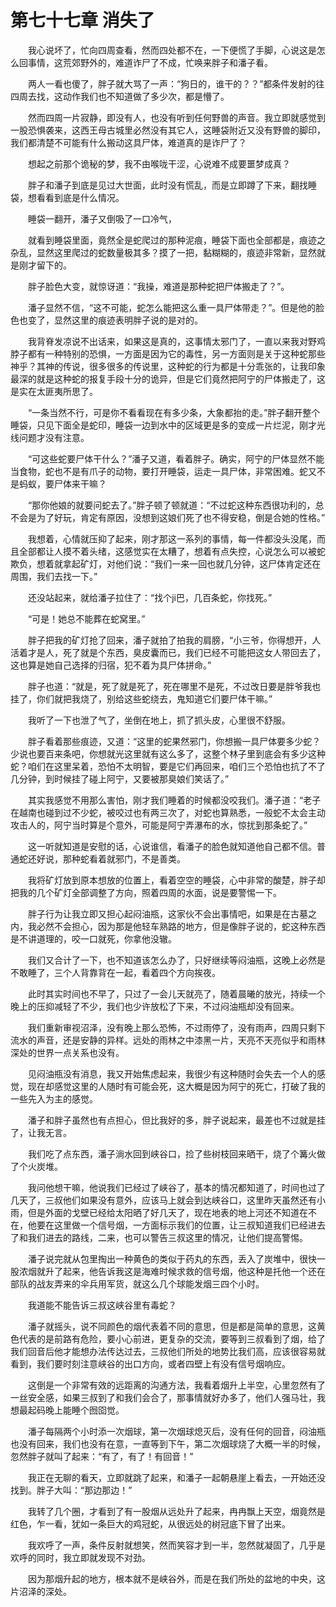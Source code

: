 # 第七十七章 消失了


　　我心说坏了，忙向四周查看，然而四处都不在，一下便慌了手脚，心说这是怎么回事情，这荒郊野外的，难道诈尸了不成，忙唤来胖子和潘子看。

　　两人一看也傻了，胖子就大骂了一声：“狗日的，谁干的？？”都条件发射的往四周去找，这动作我们也不知道做了多少次，都是懵了。

　　然而四周一片寂静，即没有人，也没有听到任何野兽的声音。我立即就感觉到一股恐惧袭来，这西王母古城里必然没有其它人，这睡袋附近又没有野兽的脚印，我们都清楚不可能有什么搬动这具尸体，难道真的是诈尸了？

　　想起之前那个诡秘的梦，我不由喉咙干涩，心说难不成要噩梦成真？

　　胖子和潘子到底是见过大世面，此时没有慌乱，而是立即蹲了下来，翻找睡袋，想看看到底是什么情况。

　　睡袋一翻开，潘子又倒吸了一口冷气，

　　就看到睡袋里面，竟然全是蛇爬过的那种泥痕，睡袋下面也全部都是，痕迹之杂乱，显然这里爬过的蛇数量极其多？摸了一把，黏糊糊的，痕迹非常新，显然就是刚才留下的。

　　胖子脸色大变，就惊讶道：“我操，难道是那种蛇把尸体搬走了？”。

　　潘子显然不信，“这不可能，蛇怎么能把这么重一具尸体带走？”。但是他的脸色也变了，显然这里的痕迹表明胖子说的是对的。

　　我背脊发凉说不出话来，如果这是真的，这事情太邪门了，一直以来我对野鸡脖子都有一种特别的恐惧，一方面是因为它的毒性，另一方面则是关于这种蛇那些神乎？其神的传说，很多很多的传说里，这种蛇的行为都是十分乖张的，让我印象最深的就是这种蛇的报复手段十分的诡异，但是它们竟然把阿宁的尸体搬走了，这是实在太匪夷所思了。

　　“一条当然不行，可是你不看看现在有多少条，大象都抬的走。”胖子翻开整个睡袋，只见下面全是蛇印，睡袋一边到水中的区域更是多的变成一片烂泥，刚才光线问题才没有注意。

　　“可这些蛇要尸体干什么？”潘子又道，看着胖子。确实，阿宁的尸体显然不能当食物，蛇也不是有爪子的动物，要打开睡袋，运走一具尸体，非常困难。蛇又不是蚂蚁，要尸体来干嘛？

　　“那你他娘的就要问蛇去了。”胖子顿了顿就道：“不过蛇这种东西很功利的，总不会是为了好玩，肯定有原因，没想到这娘们死了也不得安稳，倒是合她的性格。”

　　我想着，心情就压抑了起来，刚才那这一系列的事情，每一件都没头没尾，而且全部都让人摸不着头绪，这感觉实在太糟了，想着有点失控，心说怎么可以被蛇欺负，想着就拿起矿灯，对他们说：“我们一来一回也就几分钟，这尸体肯定还在周围，我们去找一下。”

　　还没站起来，就给潘子拉住了：“找个ji巴，几百条蛇，你找死。”

　　“可是！她总不能葬在蛇窝里。”

　　胖子把我的矿灯抢了回来，潘子就拍了拍我的肩膀，“小三爷，你得想开，人活着才是人，死了就是个东西，臭皮囊而已，我们已经不可能把这女人带回去了，这也算是她自己选择的归宿，犯不着为具尸体拼命。”

　　胖子也道：“就是，死了就是死了，死在哪里不是死，不过改日要是胖爷我也挂了，你们就把我烧了，别给这些蛇绕去，鬼知道它们要尸体干嘛。”

　　我听了一下也泄了气了，坐倒在地上，抓了抓头皮，心里很不舒服。

　　胖子看着那些痕迹，又道：“这里的蛇果然邪门，你想搬一具尸体要多少蛇？少说也要百来条吧，你想就光这里就有这么多了，这整个林子里到底会有多少这种蛇？咱们在这里呆着，恐怕不太明智，要是它们再回来，咱们三个恐怕也抗了不了几分钟，到时候挂了碰上阿宁，又要被那臭娘们笑话了。”

　　其实我感觉不用那么害怕，刚才我们睡着的时候都没咬我们。潘子道：“老子在越南也碰到过不少蛇，被咬过也有两三次了，对蛇也算熟悉，一般蛇不太会主动攻击人的，阿宁当时算是个意外，可能是阿宁弄瀑布的水，惊扰到那条蛇了。”

　　这一听就知道是安慰的话，心说谁信，看潘子的脸色就知道他自己都不信。普通蛇还好说，那种蛇看着就邪门，不是善类。

　　我将矿灯放到原本想放的位置上，看着空空的睡袋，心中非常的酸楚，胖子却把我的几个矿灯全部调整了方向，照着四周的水面，说是要警惕一下。

　　胖子行为让我立即又担心起闷油瓶，这家伙不会出事情吧，如果是在古墓之内，我必然不会担心，因为那是他轻车熟路的地方，但是像胖子说的，蛇这种东西是不讲道理的，咬一口就死，你拿他没辙。

　　我们又合计了一下，也不知道该怎么办了，只好继续等闷油瓶，这晚上必然是不敢睡了，三个人背靠背在一起，看着四个方向挨夜。

　　此时其实时间也不早了，只过了一会儿天就亮了，随着晨曦的放光，持续一个晚上的压抑减轻了不少，我们也少许放松了下来，不过闷油瓶却没有回来。

　　我们重新审视沼泽，没有晚上那么恐怖，不过雨停了，没有雨声，四周只剩下流水的声音，还是安静的异样。远处的雨林之中漆黑一片，天亮不天亮似乎和雨林深处的世界一点关系也没有。

　　见闷油瓶没有消息，我又开始焦虑起来，我很少有这种随时会失去一个人的感觉，现在却感觉这里的人随时有可能会死，这大概是因为阿宁的死亡，打破了我的一些先入为主的感觉。

　　潘子和胖子虽然也有点担心，但比我好的多，胖子说起来，最差也不过就是挂了，让我无言。

　　我们吃了点东西，潘子淌水回到峡谷口，捡了些树枝回来晒干，烧了个篝火做了个火炭堆。

　　我问他想干嘛，他说我们已经过了峡谷了，基本的情况都知道了，时间也过了几天了，三叔他们如果没有意外，应该马上就会到达峡谷口，这里昨天虽然还有小雨，但是外面的戈壁已经给太阳晒了好几天了，现在地表的地上河还不知道在不在，他要在这里做一个信号烟，一方面标示我们的位置，让三叔知道我们已经进去了和我们进去的路线，二来，也可以警告三叔这里的情况，让他们提高警惕。

　　潘子说完就从包里掏出一种黄色的类似于药丸的东西，丢入了炭堆中，很快一股浓烟就升了起来，他告诉我这是海难时候求救的信号烟，他这种是托他一个还在部队的战友弄来的伞兵用军货，就这么几个球能发烟三四个小时。

　　我道能不能告诉三叔这峡谷里有毒蛇？

　　潘子就摇头，说不同颜色的烟代表着不同的意思，但是都是简单的意思，这黄色代表的是前路有危险，要小心前进，更复杂的交流，要等到三叔看到了烟，给了我们回音后他才能想办法传达过去，三叔他们所处的地势比我们高，应该很容易就看到，我们要时刻注意峡谷的出口方向，或者四壁上有没有信号烟响应。

　　这倒是一个非常有效的远距离的沟通方法，我看着烟升上半空，心里忽然有了一丝安全感，如果三叔到了和我们会合了，那事情就好办多了，他们人强马壮，我想最起码晚上能睡个囫囵觉。

　　潘子每隔两个小时添一次烟球，第一次烟球熄灭后，没有任何的回音，闷油瓶也没有回来，我们也没有在意，一直等到下午，第二次烟球烧了大概一半的时候，忽然胖子就叫了起来：“有了，有了！有回音！”

　　我正在无聊的看天，立即就跳了起来，和潘子一起朝悬崖上看去，一开始还没找到。胖子大叫：“那边那边！”

　　我转了几个圈，才看到了有一股烟从远处升了起来，冉冉飘上天空，烟竟然是红色，乍一看，犹如一条巨大的鸡冠蛇，从很远处的树冠底下冒了出来。

　　我欢呼了一声，条件反射就想笑，然而笑容才到一半，忽然就凝固了，几乎是欢呼的同时，我立即就发现不对劲。

　　因为那烟升起的地方，根本就不是峡谷外，而是在我们所处的盆地的中央，这片沼泽的深处。

